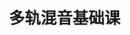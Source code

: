 ---
layout: encrypted
title: 多轨混音基础课
tags: notes alexmixing music
src: https://www.alexmixing.com/

encrypted: 71563bab2eb778fadcf45b2d698446fe77a110508fd1b4b954d3f17df013232fU2FsdGVkX1/AOWZk83skninojOullyplmP4ZP9rx+mbeoiNFwHDefMT0rB2fj/1ikpfPqh1tK6tbmV+Q74n09XADCrY80ErrEs1wVwzXQ3E=
---